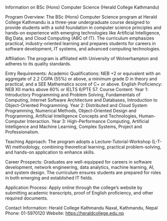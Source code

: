 Information on BSc (Hons) Computer Science (Herald College Kathmandu)

Program Overview: The BSc (Hons) Computer Science program at Herald College Kathmandu is a three-year undergraduate course designed to provide students with a solid foundation in computer science principles and hands-on experience with emerging technologies like Artificial Intelligence, Big Data, and Cloud Computing (ABC of IT). The curriculum emphasizes practical, industry-oriented learning and prepares students for careers in software development, IT systems, and advanced computing technologies.

Affiliation: The program is affiliated with University of Wolverhampton and adheres to its quality standards.

Entry Requirements:
Academic Qualifications: NEB +2 or equivalent with an aggregate of 2.2 CGPA (55%) or above, a minimum grade D in theory and practical, and a SEE Mathematics score of C+ or above.
English Proficiency: NEB XII marks above 60% or IELTS 6/PTE 57.
Course Content:
Year 1: Introductory Programming and Problem Solving, Fundamentals of Computing, Internet Software Architecture and Databases, Introduction to Object-Oriented Programming.
Year 2: Distributed and Cloud System Programming, Numerical Methods, Object-Oriented Design and Programming, Artificial Intelligence Concepts and Technologies, Human-Computer Interaction.
Year 3: High-Performance Computing, Artificial Intelligence and Machine Learning, Complex Systems, Project and Professionalism.

Teaching Approach: The program adopts a Lecture-Tutorial-Workshop (L-T-W) methodology, combining theoretical learning, practical problem-solving, and hands-on application to enhance skills.

Career Prospects: Graduates are well-equipped for careers in software development, network engineering, data analytics, machine learning, AI, and system design. The curriculum ensures students are prepared for roles in both emerging and established IT fields.

Application Process: Apply online through the college’s website by submitting academic transcripts, proof of English proficiency, and other required documents.

Contact Information:
Herald College Kathmandu
Naxal, Kathmandu, Nepal
Phone: 01-5970120
Website: https://heraldcollege.edu.np
